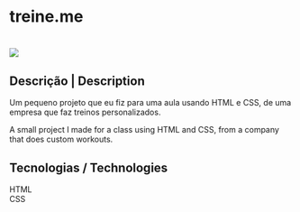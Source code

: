 <h1>treine.me<h1>
<img src="https://github.com/gustavosd7/treine.me/assets/127472686/fc764c43-df41-4ade-b1ff-027f7270ebeb">

<h2>Descrição | Description</h2>

Um pequeno projeto que eu fiz para uma aula usando HTML e CSS, de uma empresa que faz treinos personalizados.

A small project I made for a class using HTML and CSS, from a company that does custom workouts.

<h2>Tecnologias / Technologies</h2>
HTML <br>
CSS
